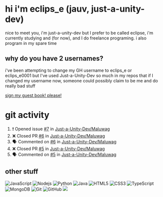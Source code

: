 # hi i'm eclips_e (jauv, just-a-unity-dev)
nice to meet you, i'm just-a-unity-dev but I prefer to be called eclipse, i'm currently studying and (for now), and I do freelance programing. i also program in my spare time

## why do you have 2 usernames?
i've been attempting to change my GH username to eclips_e or eclips_e0001 but I've used Just-a-Unity-Dev so much in my repos that if I changed my username now, someone could possibly claim to be me and do really bad stuff

[sign my guest book! please!](https://github.com/Just-a-Unity-Dev/Just-a-Unity-Dev/issues/new?&body=Sign%20my%20guest%20book%20by%20placing%20your%20name%20in%20the%20title,%20how%27d%20you%20get%20to%20this%20page%20and%20why?%20Don%27t%20forget%20you%20have%20an%20entire%20notebook%20in%20your%20hands!)


# git activity
<!--START_SECTION:activity-->
1. ❗️ Opened issue [#7](https://github.com/Just-a-Unity-Dev/Maluwag/issues/7) in [Just-a-Unity-Dev/Maluwag](https://github.com/Just-a-Unity-Dev/Maluwag)
2. ❌ Closed PR [#6](https://github.com/Just-a-Unity-Dev/Maluwag/pull/6) in [Just-a-Unity-Dev/Maluwag](https://github.com/Just-a-Unity-Dev/Maluwag)
3. 🗣 Commented on [#6](https://github.com/Just-a-Unity-Dev/Maluwag/issues/6) in [Just-a-Unity-Dev/Maluwag](https://github.com/Just-a-Unity-Dev/Maluwag)
4. ❌ Closed PR [#5](https://github.com/Just-a-Unity-Dev/Maluwag/pull/5) in [Just-a-Unity-Dev/Maluwag](https://github.com/Just-a-Unity-Dev/Maluwag)
5. 🗣 Commented on [#5](https://github.com/Just-a-Unity-Dev/Maluwag/issues/5) in [Just-a-Unity-Dev/Maluwag](https://github.com/Just-a-Unity-Dev/Maluwag)
<!--END_SECTION:activity-->

## other stuff

![JavaScript](https://img.shields.io/badge/-JavaScript-black?style=flat-square&logo=javascript)
![Nodejs](https://img.shields.io/badge/-Nodejs-black?style=flat-square&logo=Node.js)
![Python](https://img.shields.io/badge/-Python-black?style=flat-square&logo=Python)
![Java](https://img.shields.io/badge/-java-E34A86?style=flat-square&logo=java)
![HTML5](https://img.shields.io/badge/-HTML5-E34F26?style=flat-square&logo=html5&logoColor=white)
![CSS3](https://img.shields.io/badge/-CSS3-1572B6?style=flat-square&logo=css3)
![TypeScript](https://img.shields.io/badge/-TypeScript-007ACC?style=flat-square&logo=typescript)
![MongoDB](https://img.shields.io/badge/-MongoDB-black?style=flat-square&logo=mongodb)
![Git](https://img.shields.io/badge/-Git-black?style=flat-square&logo=git)
![GitHub](https://img.shields.io/badge/-GitHub-181717?style=flat-square&logo=github)
![](https://github-profile-summary-cards.vercel.app/api/cards/profile-details?username=Just-a-Unity-Dev&theme=solarized_dark)
